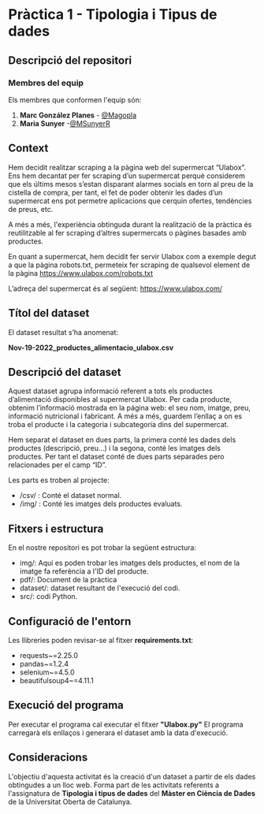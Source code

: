 # Pràctica 1 - Tipologia i Tipus de dades

## Descripció del repositori

### Membres del equip
Els membres que conformen l'equip són:

1. **Marc González Planes** - [@Magopla](https://github.com/Magopla)</li>
2. **Maria Sunyer** -[@MSunyerR](https://github.com/MSunyerR)</li>


## Context
Hem decidit realitzar scraping a la pàgina web del supermercat “Ulabox”. Ens hem decantat per fer scraping d’un supermercat perquè considerem que els últims mesos s’estan disparant alarmes socials en torn al preu de la cistella de compra, per tant, el fet de poder obtenir les dades d’un supermercat ens pot permetre aplicacions que cerquin ofertes, tendències de preus, etc.

A més a més, l'experiència obtinguda durant la realització de la pràctica és reutilitzable al fer scraping d’altres supermercats o pàgines basades amb productes.

En quant a supermercat, hem decidit fer servir Ulabox com a exemple degut a que la pàgina robots.txt, permeteix fer scraping de qualsevol element de la pàgina https://www.ulabox.com/robots.txt

L’adreça del supermercat és al següent:
https://www.ulabox.com/

## Títol del dataset
El dataset resultat s’ha anomenat:

**Nov-19-2022_productes_alimentacio_ulabox.csv**

## Descripció del dataset
Aquest dataset agrupa informació referent a tots els productes d’alimentació disponibles al supermercat Ulabox. Per cada producte, obtenim l’informació mostrada en la página web:  el seu nom, imatge, preu, informació nutricional i fabricant. A més a més, guardem l’enllaç a on es troba el producte i la categoria i subcategoria dins del supermercat.

Hem separat el dataset en dues parts, la primera conté les dades dels productes (descripció, preu…) i la segona, conté les imatges dels productes. Per tant el dataset conté de dues parts separades pero relacionades per el camp “ID”.

Les parts es troben al projecte:
- /csv/ : Conté el dataset normal.
- /img/ : Conté les imatges dels productes evaluats.


## Fitxers i estructura
En el nostre repositori es pot trobar la següent estructura:

- img/: Aquí es poden trobar les imatges dels productes, el nom de la imatge fa referència a l'ID del producte.
- pdf/: Document de la pràctica
- dataset/: dataset resultant de l'execució del codi.
- src/: codi Python.


## Configuració de l'entorn
Les llibreries poden revisar-se al fitxer **requirements.txt**:

- requests~=2.25.0
- pandas~=1.2.4
- selenium~=4.5.0
- beautifulsoup4~=4.11.1

## Execució del programa
Per executar el programa cal executar el fitxer **"Ulabox.py"**
El programa carregarà els enllaços i generara el dataset amb la data d'execució.

## Consideracions
L'objectiu d'aquesta activitat és la creació d'un dataset a partir de els dades obtingudes a un lloc web.
Forma part de les activitats referents a l'assignatura de **Tipologia i tipus de dades** del **Màster en Ciència de Dades** de la Universitat Oberta de Catalunya.
